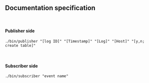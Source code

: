 ## Documentation specification

<br/>

#### Publisher side

```
./bin/publisher "[log ID]" "[Timestamp]" "[Log]" "[Host]" "[y,n; create table]"
```

<br/>

#### Subscriber side

```
./bin/subscriber "event name"
```